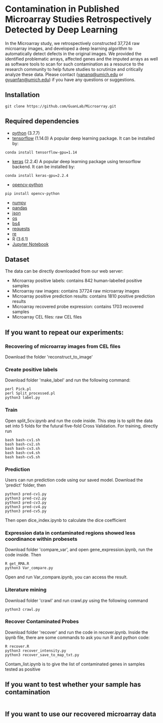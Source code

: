# Contamination in Published Microarray Studies Retrospectively Detected by Deep Learning
In the Microarray study, we retrospectively constructed 37,724 raw microarray images, and developed a deep learning algorithm to automatically detect defects in the original images. We provided the identified problematic arrays, affected genes and the imputed arrays as well as software tools to scan for such contamination as a resource to the research community to help future studies to scrutinize and critically analyze these data. 
Please contact (yananq@umich.edu or gyuanfan@umich.edu) if you have any questions or suggestions.

## Installation
```
git clone https://github.com/GuanLab/Microarray.git
```

## Required dependencies
* [python](https://www.python.org) (3.7.7)
* [tensorflow](https://www.tensorflow.org/) (1.14.0) A popular deep learning package. It can be installed by:
```
conda install tensorflow-gpu=1.14
```
* [keras](https://keras.io/) (2.2.4) A popular deep learning package using tensorflow backend. It can be installed by:
```
conda install keras-gpu=2.2.4
```
* [opencv-python](https://pypi.org/project/opencv-python/)
```
pip install opencv-python 
```
* [numpy](http://www.numpy.org/)
* [pandas](https://pypi.org/project/pandas/)
* [json](https://docs.python.org/3/library/json.html)
* [os](https://docs.python.org/3/library/os.html)
* [bs4](https://pypi.org/project/bs4/)
* [requests](https://pypi.org/project/requests/2.7.0/)
* [re](https://docs.python.org/3/library/re.html)
* R (3.6.1)
* [Jupyter Notebook](https://jupyter.org/)
## Dataset
The data can be directly downloaded from our web server:
* Microarray positive labels: contains 842 human-labelled positive samples
* Microarray raw images: contains 37724 raw microarray images
* Microarray positive prediction results: contains 1810 positive prediction results 
* Microarray recovered probe expression: contains 1703 recovered samples 
* Microarray CEL files: raw CEL files

## If you want to repeat our experiments:

### Recovering of microarray images from CEL files
Download the folder 'reconstruct_to_image'

### Create positive labels 
Download folder 'make_label' and run the following command:
```
perl Pick.pl
perl Split_processed.pl
python3 label.py
```

### Train 
Open split_5cv.ipynb and run the code inside. This step is to split the data set into 5 folds for the futural five-fold Cross Validation.
For training, directly run 
```
bash bash-cv1.sh
bash bash-cv2.sh
bash bash-cv3.sh
bash bash-cv4.sh
bash bash-cv5.sh
```

### Prediction
Users can run prediction code using our saved model. Download the 'predict' folder, then
```
python3 pred-cv1.py
python3 pred-cv2.py
python3 pred-cv3.py
python3 pred-cv4.py
python3 pred-cv5.py
```
Then open dice_index.ipynb to calculate the dice coefficient

### Expression data in contaminated regions showed less coordinance within probesets
Download folder 'compare_var', and open gene_expression.ipynb, run the code inside. Then
```
R get_RMA.R
python3 Var_compare.py
```
Open and run Var_compare.ipynb, you can access the result.

### Literature mining
Download folder 'crawl' and run crawl.py using the following command 
```
python3 crawl.py
```


### Recover Contaminated Probes
Download folder 'recover' and run the code in recover.ipynb. Inside the ipynb file, there are some commands to ask you run R and python code:
```
R recover.R
python3 recover_intensity.py 
python3 recover_save_to_map_txt.py
```
Contam_list.ipynb is to give the list of contaminated genes in samples tested as positive



## If you want to test whether your sample has contamination
```
```
## If you want to use our recovered microarray data
